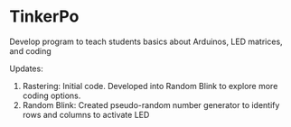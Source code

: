 # TinkerPo
Develop program to teach students basics about Arduinos, LED matrices, and coding

Updates:
1. Rastering: Initial code. Developed into Random Blink to explore more coding options. 
3. Random Blink: Created pseudo-random number generator to identify rows and columns to activate LED
